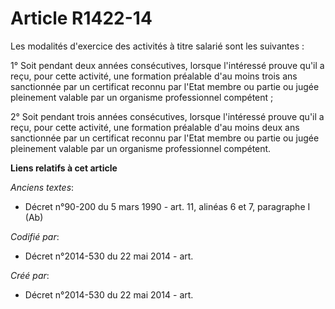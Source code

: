 # Article R1422-14

Les modalités d'exercice des activités à titre salarié sont les suivantes :

1° Soit pendant deux années consécutives, lorsque l'intéressé prouve qu'il a reçu, pour cette activité, une formation
préalable d'au moins trois ans sanctionnée par un certificat reconnu par l'Etat membre ou partie ou jugée pleinement valable
par un organisme professionnel compétent ;

2° Soit pendant trois années consécutives, lorsque l'intéressé prouve qu'il a reçu, pour cette activité, une formation
préalable d'au moins deux ans sanctionnée par un certificat reconnu par l'Etat membre ou partie ou jugée pleinement valable
par un organisme professionnel compétent.

**Liens relatifs à cet article**

_Anciens textes_:

  - Décret n°90-200 du 5 mars 1990 - art. 11, alinéas 6 et 7, paragraphe I (Ab)

_Codifié par_:

  - Décret n°2014-530 du 22 mai 2014 - art.

_Créé par_:

  - Décret n°2014-530 du 22 mai 2014 - art.
